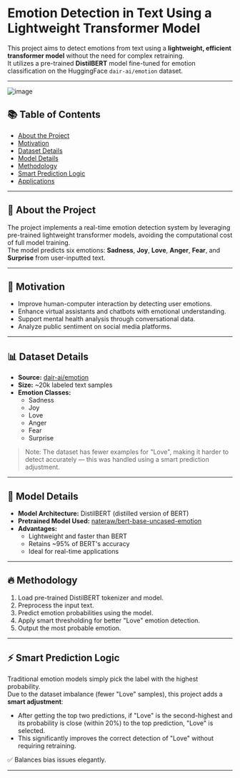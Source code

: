 # Emotion Detection in Text Using a Lightweight Transformer Model

This project aims to detect emotions from text using a **lightweight, efficient transformer model** without the need for complex retraining.  
It utilizes a pre-trained **DistilBERT** model fine-tuned for emotion classification on the HuggingFace `dair-ai/emotion` dataset.

---
![image](https://github.com/user-attachments/assets/3e8d1494-b298-45fa-a3b1-7b6d58f95341)

## 📚 Table of Contents

- [About the Project](#about-the-project)
- [Motivation](#motivation)
- [Dataset Details](#dataset-details)
- [Model Details](#model-details)
- [Methodology](#methodology)
- [Smart Prediction Logic](#smart-prediction-logic)
- [Applications](#applications)

---

## 📖 About the Project

The project implements a real-time emotion detection system by leveraging pre-trained lightweight transformer models, avoiding the computational cost of full model training.  
The model predicts six emotions: **Sadness**, **Joy**, **Love**, **Anger**, **Fear**, and **Surprise** from user-inputted text.

---

## 🎯 Motivation

- Improve human-computer interaction by detecting user emotions.
- Enhance virtual assistants and chatbots with emotional understanding.
- Support mental health analysis through conversational data.
- Analyze public sentiment on social media platforms.

---

## 📊 Dataset Details

- **Source:** [dair-ai/emotion](https://huggingface.co/datasets/dair-ai/emotion)
- **Size:** ~20k labeled text samples
- **Emotion Classes:**  
  - Sadness
  - Joy
  - Love
  - Anger
  - Fear
  - Surprise

> Note: The dataset has fewer examples for \"Love\", making it harder to detect accurately — this was handled using a smart prediction adjustment.

---

## 🧠 Model Details

- **Model Architecture:** DistilBERT (distilled version of BERT)
- **Pretrained Model Used:** [nateraw/bert-base-uncased-emotion](https://huggingface.co/nateraw/bert-base-uncased-emotion)
- **Advantages:**
  - Lightweight and faster than BERT
  - Retains ~95% of BERT's accuracy
  - Ideal for real-time applications

---

## 🔥 Methodology

1. Load pre-trained DistilBERT tokenizer and model.
2. Preprocess the input text.
3. Predict emotion probabilities using the model.
4. Apply smart thresholding for better \"Love\" emotion detection.
5. Output the most probable emotion.

---

## ⚡ Smart Prediction Logic

Traditional emotion models simply pick the label with the highest probability.  
Due to the dataset imbalance (fewer \"Love\" samples), this project adds a **smart adjustment**:

- After getting the top two predictions, if \"Love\" is the second-highest and its probability is close (within 20%) to the top prediction, \"Love\" is selected.
- This significantly improves the correct detection of \"Love\" without requiring retraining.

✅ Balances bias issues elegantly.

---




